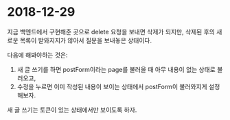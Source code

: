 # 2018-12-29

지금 백엔드에서 구현해준 곳으로 delete 요청을 보내면 삭제가 되지만, 삭제된 후의 새로운 목록이 받와지지가 않아서 질문을 보내놓은 상태이다.

다음에 해봐야하는 것은:
1. 새 글 쓰기를 하면 postForm이라는 page를 불러올 때 아무 내용이 없는 상태로 불러오고,
2. 수정을 누르면 이미 작성된 내용이 보이는 상태에서 postForm이 불러와지게 설정해보자.

새 글 쓰기는 토큰이 있는 상태에서만 보이도록 하자.

